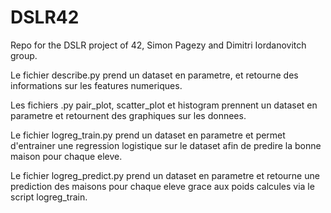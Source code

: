 # DSLR42
Repo for the DSLR project of 42, Simon Pagezy and Dimitri Iordanovitch group.

Le fichier describe.py prend un dataset en parametre, et retourne des informations sur les features numeriques.

Les fichiers .py pair_plot, scatter_plot et histogram prennent un dataset en parametre et retournent des 
graphiques sur les donnees.


Le fichier logreg_train.py prend un dataset en parametre et permet d'entrainer une regression logistique sur le 
dataset afin de predire la bonne maison pour chaque eleve.

Le fichier logreg_predict.py prend un dataset en parametre et retourne une prediction des maisons pour chaque 
eleve grace aux poids calcules via le script logreg_train.
